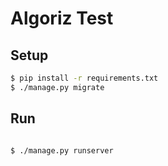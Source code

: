 # Algoriz Test

## Setup

```bash
$ pip install -r requirements.txt
$ ./manage.py migrate
```

 ## Run
 
 ```bash
 
 $ ./manage.py runserver
 
 ```
